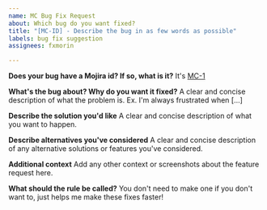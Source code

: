 ```yaml
---
name: MC Bug Fix Request
about: Which bug do you want fixed?
title: "[MC-ID] - Describe the bug in as few words as possible"
labels: bug fix suggestion
assignees: fxmorin

---
```


**Does your bug have a Mojira id? If so, what is it?**
It's [MC-1](https://bugs.mojang.com/browse/MC-1)

**What's the bug about? Why do you want it fixed?**
A clear and concise description of what the problem is. Ex. I'm always frustrated when [...]

**Describe the solution you'd like**
A clear and concise description of what you want to happen.

**Describe alternatives you've considered**
A clear and concise description of any alternative solutions or features you've considered.

**Additional context**
Add any other context or screenshots about the feature request here.

**What should the rule be called?**
You don't need to make one if you don't want to, just helps me make these fixes faster!
